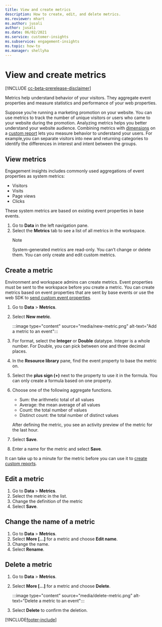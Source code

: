 ```yaml
---
title: View and create metrics
description: How to create, edit, and delete metrics.
ms.reviewer: mhart
ms.author: jusali
author: jusali
ms.date: 06/02/2021
ms.service: customer-insights
ms.subservice: engagement-insights 
ms.topic: how-to
ms.manager: shellyha 
---
```


# View and create metrics

[!INCLUDE [cc-beta-prerelease-disclaimer](includes/cc-beta-prerelease-disclaimer.md)]

Metrics help understand behavior of your visitors. They aggregate event properties and measure statistics and performance of your web properties.  

Suppose you’re running a marketing promotion on your website. You can use metrics to track the number of unique visitors or users who came to your website during the promotion. Analyzing metrics helps you better understand your website audience. Combining metrics with [dimensions](dimensions.md) on a [custom report](custom-reports.md) lets you measure behavior to understand your users. For example,you can separate visitors into new and returning categories to identify the differences in interest and intent between the groups.

## View metrics

Engagement insights includes commonly used aggregations of event properties as system metrics: 

- Visitors
- Visits
- Page views
- Clicks

These system metrics are based on existing event properties in base events.

1. Go to **Data** in the left navigation pane. 
1. Select the **Metrics** tab to see a list of all metrics in the workspace. 
   > [!NOTE]
   > System-generated metrics are read-only. You can’t change or delete them. You can only create and edit custom metrics.

## Create a metric

Environment and workspace admins can create metrics. Event properties must be sent to the workspace before you create a metric. You can create metrics based on event properties that are sent by base events or use the web SDK to [send custom event properties](advanced-SDK-implementation.md).

1. Go to **Data** > **Metrics**.
1. Select **New metric**.

   :::image type="content" source="media/new-metric.png" alt-text="Add a metric to an event":::

1. For format, select the **Integer** or **Double** datatype. Integer is a whole number. For Double, you can pick between one and three decimal places.
1. In the **Resource library** pane, find the event property to base the metric on.
1. Select the **plus sign (+)** next to the property to use it in the formula. You can only create a formula based on one property. 
1. Choose one of the following aggregate functions. 

   - Sum: the arithmetic total of all values 
   - Average: the mean average of all values
   - Count: the total number of values
   - Distinct count: the total number of distinct values

   After defining the metric, you see an activity preview of the metric for the last hour.

1. Select **Save**. 
1. Enter a name for the metric and select **Save**.

It can take up to a minute for the metric before you can use it to [create custom reports](custom-reports.md).

## Edit a metric

1. Go to **Data** > **Metrics**.
1. Select the metric in the list.
1. Change the definition of the metric
1. Select **Save**.

## Change the name of a metric

1. Go to **Data** > **Metrics**.
1. Select **More [...]** for a metric and choose **Edit name**.
1. Change the name. 
1. Select **Rename**.

## Delete a metric

1. Go to **Data** > **Metrics**.
1. Select **More [...]** for a metric and choose **Delete**.

   :::image type="content" source="media/delete-metric.png" alt-text="Delete a metric to an event":::

1. Select **Delete** to confirm the deletion.

[!INCLUDE[footer-include](../includes/footer-banner.md)]